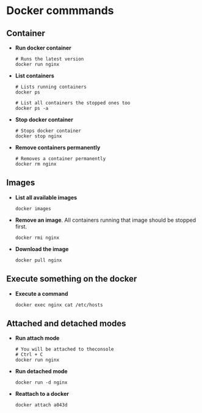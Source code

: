# Docker commmands

## Container
- **Run docker container**
    ```shell
    # Runs the latest version
    docker run nginx
    ```

- **List containers**
    ```shell
    # Lists running containers
    docker ps

    # List all containers the stopped ones too
    docker ps -a
    ```

- **Stop docker container**
    ```shell
    # Stops docker container
    docker stop nginx
    ```

- **Remove containers permanently**
    ```shell
    # Removes a container permanently
    docker rm nginx
    ```
## Images
- **List all available images** 
    ```shell
    docker images
    ```

- **Remove an image**. All containers running that image should be stopped first.
    ```shell
    docker rmi nginx
    ```

- **Download the image**
    ```shell
    docker pull nginx
    ```

## Execute something on the docker

- **Execute a command**
    ```shell
    docker exec nginx cat /etc/hosts
    ```

## Attached and detached modes

- **Run attach mode**
    ```shell
    # You will be attached to theconsole
    # Ctrl + C
    docker run nginx
    ```

- **Run detached mode**
    ```shell
    docker run -d nginx
    ```

- **Reattach to a docker**
    ```shell
    docker attach a043d
    ```


